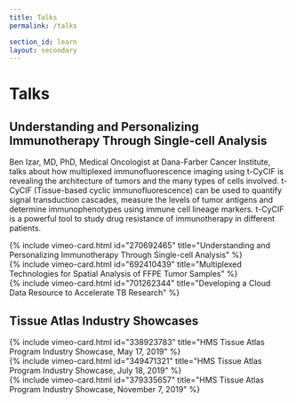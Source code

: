 ```yaml
---
title: Talks
permalink: /talks

section_id: learn
layout: secondary
---
```


# Talks
## Understanding and Personalizing Immunotherapy Through Single-cell Analysis
Ben Izar, MD, PhD, Medical Oncologist at Dana-Farber Cancer Institute, talks about how multiplexed immunofluorescence imaging using t-CyCIF is revealing the architecture of tumors and the many types of cells involved. t-CyCIF (Tissue-based cyclic immunofluorescence) can be used to quantify signal transduction cascades, measure the levels of tumor antigens and determine immunophenotypes using immune cell lineage markers. t-CyCIF is a powerful tool to study drug resistance of immunotherapy in different patients.

<div class="row mb-4">
  <div class="col-md-6 mb-4">
    {% include vimeo-card.html id="270692465" title="Understanding and Personalizing Immunotherapy Through Single-cell Analysis" %}
  </div>
  <div class="col-md-6 mb-4">
    {% include vimeo-card.html id="692410439" title="Multiplexed Technologies for Spatial Analysis of FFPE Tumor Samples" %}
  </div>
  <div class="col-md-6 mb-4">
    {% include vimeo-card.html id="701262344" title="Developing a Cloud Data Resource to Accelerate TB Research" %}
  </div>
</div>


## Tissue Atlas Industry Showcases

<div class="row mb-4">
  <div class="col-md-6 mb-4">
    {% include vimeo-card.html id="338923783" title="HMS Tissue Atlas Program Industry Showcase, May 17, 2019" %}
  </div>
  <div class="col-md-6 mb-4">
    {% include vimeo-card.html id="349471321" title="HMS Tissue Atlas Program Industry Showcase, July 18, 2019" %}
  </div>
  <div class="col-md-6 mb-4">
    {% include vimeo-card.html id="379335657" title="HMS Tissue Atlas Program Industry Showcase, November 7, 2019" %}
  </div>
</div>
